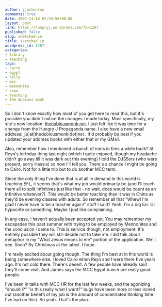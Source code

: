 ```yaml
---
author: jjackunrau
comments: true
date: 2007-11-18 04:59:50+00:00
layout: post
link: https://hungryj.wordpress.com/?p=1287
published: false
slug: sketched-in
title: sketched in
wordpress_id: 1287
categories:
- library
- teaching
tags:
- cairo
- egypt
- holly
- mcc
- mennonite
- reyn
- teaching
- the dubious monk
---
```


So I don't know exactly how most of you get here to read this, but it's possible you didn't notice the changes I made today. Most specifically, my site's new location: [thedubiousmonk.net](http://thedubiousmonk.net). I just felt like it was time for a change from the Hungry J Propaganda name. I also have a new email address: jju|at|thedubiousmonk|dot|net .  It'd probably be best if you updated your address books with either that or my GMail. 

Also, remember how I mentioned a bunch of irons in fires a while back? At Reyn's birthday thing last night (which I quite enjoyed, though my headache didn't go away till it was dark out this evening) I told the DJS5ers (who were present, sorry Hassie) so now I'll tell you. There's a chance I might be going to Cairo. Not for a little trip but to do another MCC term. 

Since the only thing I've done that is at all in demand in this world is teaching EFL, it seems that's what my job would primarily be (and I'll teach them all to split infinitives just like that - no wait, does would be count as an infinitive whatever?). This would be better teaching than it was in China as they'd be evening classes with adults. So remember all that "Whew! I'm glad I never have to be a teacher again!" stuff I said? Yeah. I'm a big liar. Or hypocrite or something. Maybe I just like complaining.

In any case, I haven't actually been accepted yet. You may remember my escapades this past summer with trying to be employed by Mennonites and the conclusion I came to. This is service though, not employment. It's entirely possible they will still decide not to take me. I did talk about metaphor in my "What Jesus means to me" portion of the application. We'll see. Soon? By Christmas at the latest. I hope.

I'm really excited about going though. The thing I'm best at in this world is being somewhere else. I loved Cairo when Reyn and I were there five years ago. It's not cold there. There's desert. A few people have already said they'll come visit. And James says the MCC Egypt bunch are really good people.

I've been in talks with MCC HR for the last few weeks, and the agonizing "should I?" "is this really what I want?" bugs have been more or less ironed out (another benefit of my job is the amount of concentrated thinking time I've had on this). So yeah. That's the plan.
